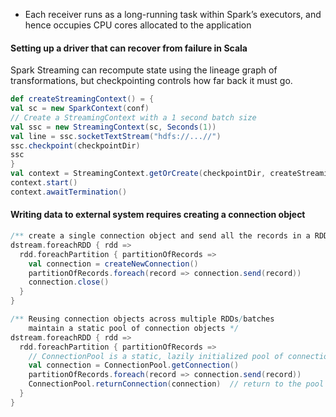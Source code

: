 - Each receiver runs as a long-running task within Spark’s executors, and hence occupies CPU cores allocated to the application


#### Setting up a driver that can recover from failure in Scala
Spark Streaming can recompute state using the lineage graph of transformations, but checkpointing controls how far back it
must go.

```scala
def createStreamingContext() = {
val sc = new SparkContext(conf)
// Create a StreamingContext with a 1 second batch size
val ssc = new StreamingContext(sc, Seconds(1))
val line = ssc.socketTextStream("hdfs://...//")
ssc.checkpoint(checkpointDir)
ssc
}
val context = StreamingContext.getOrCreate(checkpointDir, createStreamingContext _)
context.start()
context.awaitTermination()
```

#### Writing data to external system requires creating a connection object

```scala
/** create a single connection object and send all the records in a RDD partition using that connection */
dstream.foreachRDD { rdd =>
  rdd.foreachPartition { partitionOfRecords =>
    val connection = createNewConnection()
    partitionOfRecords.foreach(record => connection.send(record))
    connection.close()
  }
}
```

```scala
/** Reusing connection objects across multiple RDDs/batches 
    maintain a static pool of connection objects */
dstream.foreachRDD { rdd =>
  rdd.foreachPartition { partitionOfRecords =>
    // ConnectionPool is a static, lazily initialized pool of connections
    val connection = ConnectionPool.getConnection()
    partitionOfRecords.foreach(record => connection.send(record))
    ConnectionPool.returnConnection(connection)  // return to the pool for future reuse
  }
}
```
